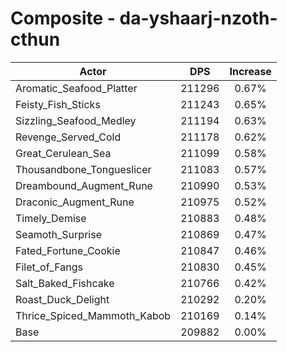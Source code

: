 # Composite - da-yshaarj-nzoth-cthun
| Actor | DPS | Increase |
|---|:---:|:---:|
|Aromatic_Seafood_Platter|211296|0.67%|
|Feisty_Fish_Sticks|211243|0.65%|
|Sizzling_Seafood_Medley|211194|0.63%|
|Revenge_Served_Cold|211178|0.62%|
|Great_Cerulean_Sea|211099|0.58%|
|Thousandbone_Tongueslicer|211083|0.57%|
|Dreambound_Augment_Rune|210990|0.53%|
|Draconic_Augment_Rune|210975|0.52%|
|Timely_Demise|210883|0.48%|
|Seamoth_Surprise|210869|0.47%|
|Fated_Fortune_Cookie|210847|0.46%|
|Filet_of_Fangs|210830|0.45%|
|Salt_Baked_Fishcake|210766|0.42%|
|Roast_Duck_Delight|210292|0.20%|
|Thrice_Spiced_Mammoth_Kabob|210169|0.14%|
|Base|209882|0.00%|
